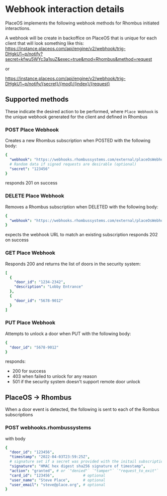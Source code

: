 # Webhook interaction details

PlaceOS implements the following webhook methods for Rhombus initiated interactions.

A webhook will be create in backoffice on PlaceOS that is unique for each client that will look something like this: https://instance.placeos.com/api/engine/v2/webhook/trig-DHgkU1~p/notify?secret=kfwu5WYc3a1suZ&exec=true&mod=Rhombus&method=request

or

https://instance.placeos.com/api/engine/v2/webhook/trig-DHgkU1~p/notify/{secret}/{mod}/{index}/{request}

## Supported methods

These indicate the desired action to be performed, where `Place Webhook` is the unique webhook generated for the client and defined in Rhombus

### POST Place Webhook

Creates a new Rhombus subscription when POSTED with the following body:

```yaml
{
  "webhook": "https://webhooks.rhombussystems.com/external/placeOsWebhook/AAAAAAAAAAAAAA",
  # Random data if signed requests are desirable (optional)
  "secret": "123456"
}
```

responds 201 on success

### DELETE Place Webhook

Removes a Rhombus subscription when DELETED with the following body:

```yaml
{
  "webhook": "https://webhooks.rhombussystems.com/external/placeOsWebhook/AAAAAAAAAAAAAA"
}
```

expects the webhook URL to match an existing subscription
responds 202 on success

### GET Place Webhook

Responds 200 and returns the list of doors in the security system:

```yaml
[
  {
    "door_id": "1234-2342",
    "description": "Lobby Entrance"
  },
  {
    "door_id": "5678-9012"
  }
]
```

### PUT Place Webhook

Attempts to unlock a door when PUT with the following body:

```yaml
{
  "door_id": "5678-9012"
}
```

responds:

* 200 for success
* 403 when failed to unlock for any reason
* 501 if the security system doesn't support remote door unlock

## PlaceOS -> Rhombus

When a door event is detected, the following is sent to each of the Rombus subscriptions

### POST webhooks.rhombussystems

with body

```yaml
{
  "door_id": "123456",
  "timestamp": "2022-04-03T23:59:25Z",
  # signature set if a secret was provided with the initail subscription
  "signature": "HMAC hex digest sha256 signature of timestamp",
  "action": "granted", # or `"denied"` `"tamper"` `"request_to_exit"`
  "card_id": "123456",             # optional
  "user_name": "Steve Place",      # optional
  "user_email": "steve@place.org", # optional
}
```

